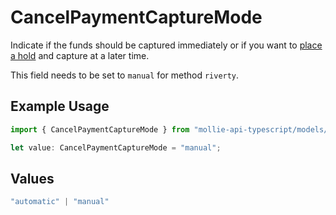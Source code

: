 # CancelPaymentCaptureMode

Indicate if the funds should be captured immediately or if you want to [place a hold](https://docs.mollie.com/docs/place-a-hold-for-a-payment#/) 
and capture at a later time.

This field needs to be set to `manual` for method `riverty`.

## Example Usage

```typescript
import { CancelPaymentCaptureMode } from "mollie-api-typescript/models/operations";

let value: CancelPaymentCaptureMode = "manual";
```

## Values

```typescript
"automatic" | "manual"
```